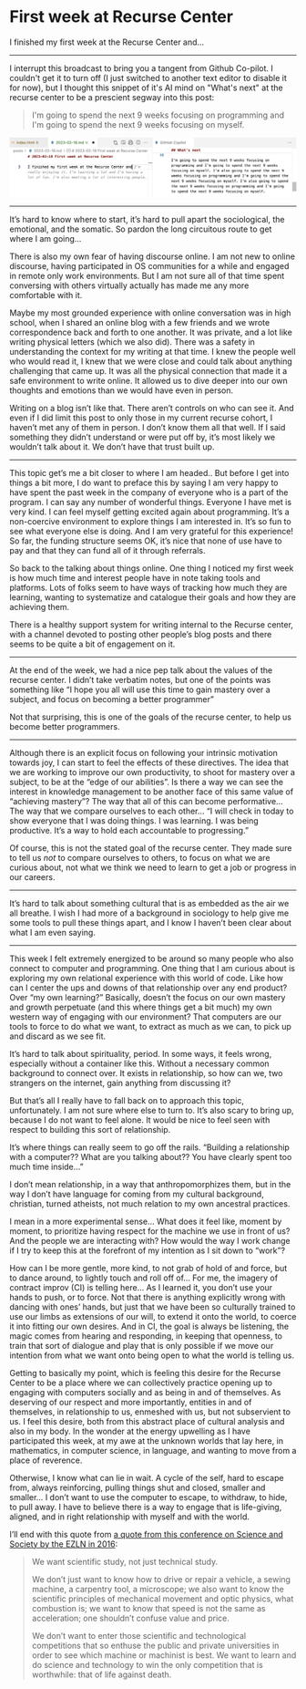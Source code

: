 # First week at Recurse Center

I finished my first week at the Recurse Center and...

---

I interrupt this broadcast to bring you a tangent from Github Co-pilot. I couldn't get it to turn off (I just switched to another text editor to disable it for now), but I thought this snippet of it's AI mind on "What's next" at the recurse center to be a prescient segway into this post:

> I'm going to spend the next 9 weeks focusing on programming and I'm going to spend the next 9 weeks focusing on myself.

![](./2023-02-18-screenshot.png)

---

It’s hard to know where to start, it’s hard to pull apart the sociological, the emotional, and the somatic. So pardon the long circuitous route to get where I am going…

There is also my own fear of having discourse online. I am not new to online discourse, having participated in OS communities for a while and engaged in remote only work environments. But I am not sure all of that time spent conversing with others virtually actually has made me any more comfortable with it.

Maybe my most grounded experience with online conversation was in high school, when I shared an online blog with a few friends and we wrote correspondence back and forth to one another. It was private, and a lot like writing physical letters (which we also did). There was a safety in understanding the context for my writing at that time. I knew the people well who would read it, I knew that we were close and could talk about anything challenging that came up. It was all the physical connection that made it a safe environment to write online. It allowed us to dive deeper into our own thoughts and emotions than we would have even in person.

Writing on a blog isn’t like that. There aren’t controls on who can see it. And even if I did limit this post to only those in my current recurse cohort, I haven’t met any of them in person. I don’t know them all that well. If I said something they didn’t understand or were put off by, it’s most likely we wouldn’t talk about it. We don’t have that trust built up.

---

This topic get’s me a bit closer to where I am headed.. But before I get into things a bit more, I do want to preface this by saying I am very happy to have spent the past week in the company of everyone who is a part of the program. I can say any number of wonderful things. Everyone I have met is very kind. I can feel myself getting excited again about programming. It’s a non-coercive environment to explore things I am interested in. It’s so fun to see what everyone else is doing. And I am very grateful for this experience! So far, the funding structure seems OK, it’s nice that none of use have to pay and that they can fund all of it through referrals. 

So back to the talking about things online. One thing I noticed my first week is how much time and interest people have in note taking tools and platforms. Lots of folks seem to have ways of tracking how much they are learning, wanting to systematize and catalogue their goals and how they are achieving them.

There is a healthy support system for writing internal to the Recurse center, with a channel devoted to posting other people’s blog posts and there seems to be quite a bit of engagement on it.

---

At the end of the week, we had a nice pep talk about the values of the recurse center. I didn’t take verbatim notes, but one of the points was something like “I hope you all will use this time to gain mastery over a subject, and focus on becoming a better programmer”

Not that surprising, this is one of the goals of the recurse center, to help us become better programmers.

---

Although there is an explicit focus on following your intrinsic motivation towards joy, I can start to feel the effects of these directives. The idea that we are working to improve our own productivity, to shoot for mastery over a subject, to be at the “edge of our abilities”. Is there a way we can see the interest in knowledge management to be another face of this same value of “achieving mastery”? The way that all of this can become performative… The way that we compare ourselves to each other… “I will check in today to show everyone that I was doing things. I was learning. I was being productive. It’s a way to hold each accountable to progressing.”

Of course, this is not the stated goal of the recurse center. They made sure to tell us *not* to compare ourselves to others, to focus on what we are curious about, not what we think we need to learn to get a job or progress in our careers.

---

It’s hard to talk about something cultural that is as embedded as the air we all breathe. I wish I had more of a background in sociology to help give me some tools to pull these things apart, and I know I haven’t been clear about what I am even saying.

---

This week I felt extremely energized to be around so many people who also connect to computer and programming. One thing that I am curious about is exploring my own relational experience with this world of code. Like how can I center the ups and downs of that relationship over any end product? Over “my own learning?” Basically, doesn’t the focus on our own mastery and growth perpetuate (and this where things get a bit much) my own western way of engaging with our environment? That computers are our tools to force to do what we want, to extract as much as we can, to pick up and discard as we see fit.

It’s hard to talk about spirituality, period. In some ways, it feels wrong, especially without a container like this. Without a necessary common background to connect over. It exists in relationship, so how can we, two strangers on the internet, gain anything from discussing it?

But that’s all I really have to fall back on to approach this topic, unfortunately. I am not sure where else to turn to. It’s also scary to bring up, because I do not want to feel alone. It would be nice to feel seen with respect to building this sort of relationship.

It’s where things can really seem to go off the rails. “Building a relationship with a computer?? What are you talking about?? You have clearly spent too much time inside…”

I don’t mean relationship, in a way that anthropomorphizes them, but in the way I don’t have language for coming from my cultural background, christian, turned atheists, not much relation to my own ancestral practices. 

I mean in a more experimental sense… What does it feel like, moment by moment, to prioritize having respect for the machine we use in front of us? And the people we are interacting with? How would the way I work change if I try to keep this at the forefront of my intention as I sit down to “work”?

How can I be more gentle, more kind, to not grab of hold of and force, but to dance around, to lightly touch and roll off of… For me, the imagery of contract improv (CI) is telling here… As I learned it, you don’t use your hands to push, or to force. Not that there is anything explicitly wrong with dancing with ones’ hands, but just that we have been so culturally trained to use our limbs as extensions of our will, to extend it onto the world, to coerce it into fitting our own desires. And in CI, the goal is always be listening, the magic comes from hearing and responding, in keeping that openness, to train that sort of dialogue and play that is only possible if we move our intention from what we want onto being open to what the world is telling us.

Getting to basically my point, which is feeling this desire for the Recurse Center to be a place where we can collectively practice opening up to engaging with computers socially and as being in and of themselves. As deserving of our respect and more importantly, entities in and of themselves, in relationship to us, enmeshed with us, but not subservient to us. I feel this desire, both from this abstract place of cultural analysis and also in my body. In the wonder at the energy upwelling as I have participated this week, at my awe at the unknown worlds that lay here, in mathematics, in computer science, in language, and wanting to move from a place of reverence.

Otherwise, I know what can lie in wait. A cycle of the self, hard to escape from, always reinforcing, pulling things shut and closed, smaller and smaller… I don’t want to use the computer to escape, to withdraw, to hide, to pull away. I have to believe there is a way to engage that is life-giving, aligned, and in right relationship with myself and with the world.

I’ll end with this quote from [a quote from this conference on Science and Society by the EZLN in 2016](https://web.archive.org/web/20221001085205/https://climateandcapitalism.com/2017/04/05/zapatistas-ask-scientists/):



> We want scientific study, not just technical study.
>
> We don’t just want to know how to drive or repair a vehicle, a sewing machine, a carpentry tool, a microscope; we also want to know the scientific principles of mechanical movement and optic physics, what combustion is; we want to know that speed is not the same as acceleration; one shouldn’t confuse value and price.
>
> We don’t want to enter those scientific and technological competitions that so enthuse the public and private universities in order to see which machine or machinist is best. We want to learn and do science and technology to win the only competition that is worthwhile: that of life against death.